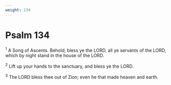 ```yaml
---
weight: 134
---
```


# Psalm 134

<sup>1</sup> A Song of Ascents. Behold, bless ye the LORD, all ye servants of the LORD, which by night stand in the house of the LORD. 

<sup>2</sup> Lift up your hands to the sanctuary, and bless ye the LORD. 

<sup>3</sup> The LORD bless thee out of Zion; even he that made heaven and earth. 


